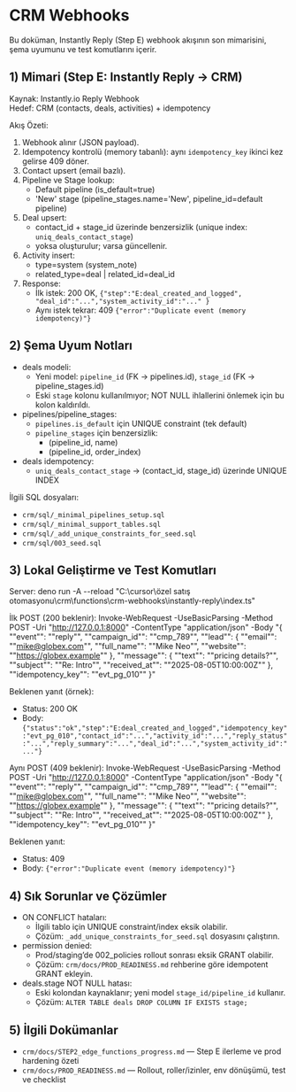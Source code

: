# CRM Webhooks

Bu doküman, Instantly Reply (Step E) webhook akışının son mimarisini, şema uyumunu ve test komutlarını içerir.

## 1) Mimari (Step E: Instantly Reply → CRM)

Kaynak: Instantly.io Reply Webhook  
Hedef: CRM (contacts, deals, activities) + idempotency

Akış Özeti:
1. Webhook alınır (JSON payload).
2. Idempotency kontrolü (memory tabanlı): aynı `idempotency_key` ikinci kez gelirse 409 döner.
3. Contact upsert (email bazlı).
4. Pipeline ve Stage lookup:
   - Default pipeline (is_default=true)
   - 'New' stage (pipeline_stages.name='New', pipeline_id=default pipeline)
5. Deal upsert:
   - contact_id + stage_id üzerinde benzersizlik (unique index: `uniq_deals_contact_stage`)
   - yoksa oluşturulur; varsa güncellenir.
6. Activity insert:
   - type=system (system_note)
   - related_type=deal | related_id=deal_id
7. Response:
   - İlk istek: 200 OK, `{"step":"E:deal_created_and_logged", "deal_id":"...","system_activity_id":"..." }`
   - Aynı istek tekrar: 409 `{"error":"Duplicate event (memory idempotency)"}`

## 2) Şema Uyum Notları

- deals modeli:
  - Yeni model: `pipeline_id` (FK → pipelines.id), `stage_id` (FK → pipeline_stages.id)
  - Eski `stage` kolonu kullanılmıyor; NOT NULL ihlallerini önlemek için bu kolon kaldırıldı.
- pipelines/pipeline_stages:
  - `pipelines.is_default` için UNIQUE constraint (tek default)
  - `pipeline_stages` için benzersizlik:
    - (pipeline_id, name)
    - (pipeline_id, order_index)
- deals idempotency:
  - `uniq_deals_contact_stage` → (contact_id, stage_id) üzerinde UNIQUE INDEX

İlgili SQL dosyaları:
- `crm/sql/_minimal_pipelines_setup.sql`
- `crm/sql/_minimal_support_tables.sql`
- `crm/sql/_add_unique_constraints_for_seed.sql`
- `crm/sql/003_seed.sql`

## 3) Lokal Geliştirme ve Test Komutları

Server:
deno run -A --reload "C:\cursor\özel satış otomasyonu\crm\functions\crm-webhooks\instantly-reply\index.ts"

İlk POST (200 beklenir):
Invoke-WebRequest -UseBasicParsing -Method POST -Uri "http://127.0.0.1:8000" -ContentType "application/json" -Body "{ ""event"": ""reply"", ""campaign_id"": ""cmp_789"", ""lead"": { ""email"": ""mike@globex.com"", ""full_name"": ""Mike Neo"", ""website"": ""https://globex.example"" }, ""message"": { ""text"": ""pricing details?"", ""subject"": ""Re: Intro"", ""received_at"": ""2025-08-05T10:00:00Z"" }, ""idempotency_key"": ""evt_pg_010"" }"

Beklenen yanıt (örnek):
- Status: 200 OK
- Body: `{"status":"ok","step":"E:deal_created_and_logged","idempotency_key":"evt_pg_010","contact_id":"...","activity_id":"...","reply_status":"...","reply_summary":"...","deal_id":"...","system_activity_id":"..."}`

Aynı POST (409 beklenir):
Invoke-WebRequest -UseBasicParsing -Method POST -Uri "http://127.0.0.1:8000" -ContentType "application/json" -Body "{ ""event"": ""reply"", ""campaign_id"": ""cmp_789"", ""lead"": { ""email"": ""mike@globex.com"", ""full_name"": ""Mike Neo"", ""website"": ""https://globex.example"" }, ""message"": { ""text"": ""pricing details?"", ""subject"": ""Re: Intro"", ""received_at"": ""2025-08-05T10:00:00Z"" }, ""idempotency_key"": ""evt_pg_010"" }"

Beklenen yanıt:
- Status: 409
- Body: `{"error":"Duplicate event (memory idempotency)"}`

## 4) Sık Sorunlar ve Çözümler

- ON CONFLICT hataları:
  - İlgili tablo için UNIQUE constraint/index eksik olabilir.
  - Çözüm: `_add_unique_constraints_for_seed.sql` dosyasını çalıştırın.
- permission denied:
  - Prod/staging’de 002_policies rollout sonrası eksik GRANT olabilir.
  - Çözüm: `crm/docs/PROD_READINESS.md` rehberine göre idempotent GRANT ekleyin.
- deals.stage NOT NULL hatası:
  - Eski kolondan kaynaklanır; yeni model `stage_id/pipeline_id` kullanır.
  - Çözüm: `ALTER TABLE deals DROP COLUMN IF EXISTS stage;`

## 5) İlgili Dokümanlar

- `crm/docs/STEP2_edge_functions_progress.md` — Step E ilerleme ve prod hardening özeti
- `crm/docs/PROD_READINESS.md` — Rollout, roller/izinler, env dönüşümü, test ve checklist
